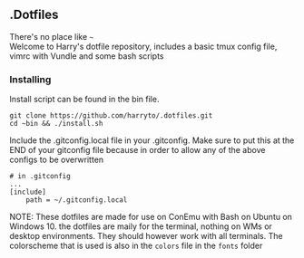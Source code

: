 ## .Dotfiles

There's no place like `~`  
Welcome to Harry's dotfile repository, includes a basic tmux config file, vimrc with Vundle and some bash scripts

### Installing

Install script can be found in the bin file.
```
git clone https://github.com/harryto/.dotfiles.git
cd ~bin && ./install.sh
```
Include the .gitconfig.local file in your .gitconfig. Make sure to put this at the END of your gitconfig file because in order to allow any of the above configs to be overwritten
```gitconfig
# in .gitconfig
...
[include]
	path = ~/.gitconfig.local
```
NOTE: These dotfiles are made for use on ConEmu with Bash on Ubuntu on Windows 10. the dotfiles are maily for the terminal, nothing on WMs or desktop environments. They should however work with all terminals. The colorscheme that is used is also in the `colors` file in the `fonts` folder

